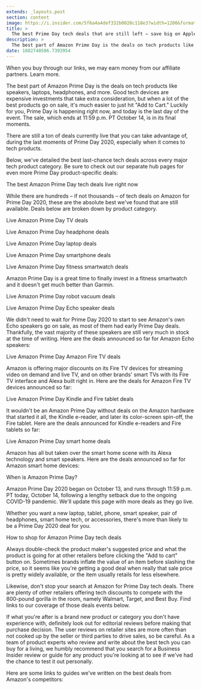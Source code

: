 ```yaml
--- 
extends: _layouts.post 
section: content 
image: https://i.insider.com/5f6a4a4def332b0028c118e3?width=1200&format=jpeg 
title: > 
  The best Prime Day tech deals that are still left — save big on Apple AirPods, Amazon devices, Samsung TVs, and more 
description: > 
  The best part of Amazon Prime Day is the deals on tech products like speakers, laptops, headphones, and more.Be sure to check out our separate hub pages for even more Prime Day product-specific deals:The best Amazon Prime Day tech deals live right nowWhile there are hundreds – if not thousands – of tech deals on Amazon for Prime Day 2020, these are the absolute best we've found that are still available.Live Amazon Prime Day TV dealsLive Amazon Prime Day headphone dealsLive Amazon Prime Day laptop dealsLive Amazon Prime Day smartphone dealsLive Amazon Prime Day fitness smartwatch dealsAmazon Prime Day is a great time to finally invest in a fitness smartwatch and it doesn't get much better than Garmin.Live Amazon Prime Day robot vacuum dealsLive Amazon Prime Day Echo speaker dealsWe didn't need to wait for Prime Day 2020 to start to see Amazon's own Echo speakers go on sale, as most of them had early Prime Day deals.Here are the deals announced so far for Amazon smart home devices:When is Amazon Prime Day? 
date: 1602740506.7393954 
--- 
```

When you buy through our links, we may earn money from our affiliate partners. Learn more.

The best part of Amazon Prime Day is the deals on tech products like speakers, laptops, headphones, and more. Good tech devices are expensive investments that take extra consideration, but when a lot of the best products go on sale, it's much easier to just hit "Add to Cart." Luckily for you, Prime Day is happening right now, and today is the last day of the event. The sale, which ends at 11:59 p.m. PT October 14, is in its final moments.

There are still a ton of deals currently live that you can take advantage of, during the last moments of Prime Day 2020, especially when it comes to tech products.

Below, we've detailed the best last-chance tech deals across every major tech product category. Be sure to check out our separate hub pages for even more Prime Day product-specific deals:

The best Amazon Prime Day tech deals live right now

While there are hundreds – if not thousands – of tech deals on Amazon for Prime Day 2020, these are the absolute best we've found that are still available. Deals below are broken down by product category.

Live Amazon Prime Day TV deals

Live Amazon Prime Day headphone deals

Live Amazon Prime Day laptop deals

Live Amazon Prime Day smartphone deals

Live Amazon Prime Day fitness smartwatch deals

Amazon Prime Day is a great time to finally invest in a fitness smartwatch and it doesn't get much better than Garmin.

Live Amazon Prime Day robot vacuum deals

Live Amazon Prime Day Echo speaker deals

We didn't need to wait for Prime Day 2020 to start to see Amazon's own Echo speakers go on sale, as most of them had early Prime Day deals. Thankfully, the vast majority of these speakers are still very much in stock at the time of writing. Here are the deals announced so far for Amazon Echo speakers:

Live Amazon Prime Day Amazon Fire TV deals

Amazon is offering major discounts on its Fire TV devices for streaming video on demand and live TV, and on other brands' smart TVs with its Fire TV interface and Alexa built right in. Here are the deals for Amazon Fire TV devices announced so far:

Live Amazon Prime Day Kindle and Fire tablet deals

It wouldn't be an Amazon Prime Day without deals on the Amazon hardware that started it all, the Kindle e-reader, and later its color-screen spin-off, the Fire tablet. Here are the deals announced for Kindle e-readers and Fire tablets so far:

Live Amazon Prime Day smart home deals

Amazon has all but taken over the smart home scene with its Alexa technology and smart speakers. Here are the deals announced so far for Amazon smart home devices:

When is Amazon Prime Day?

Amazon Prime Day 2020 began on October 13, and runs through 11:59 p.m. PT today, October 14, following a lengthy setback due to the ongoing COVID-19 pandemic. We'll update this page with more deals as they go live.

Whether you want a new laptop, tablet, phone, smart speaker, pair of headphones, smart home tech, or accessories, there's more than likely to be a Prime Day 2020 deal for you.

How to shop for Amazon Prime Day tech deals

Always double-check the product maker's suggested price and what the product is going for at other retailers before clicking the "Add to cart" button on. Sometimes brands inflate the value of an item before slashing the price, so it seems like you're getting a good deal when really that sale price is pretty widely available, or the item usually retails for less elsewhere.

Likewise, don't stop your search at Amazon for Prime Day tech deals. There are plenty of other retailers offering tech discounts to compete with the 800-pound gorilla in the room, namely Walmart, Target, and Best Buy. Find links to our coverage of those deals events below.

If what you're after is a brand new product or category you don't have experience with, definitely look out for editorial reviews before making that purchase decision. The user reviews on retailer sites are more often than not cooked up by the seller or third parties to drive sales, so be careful. As a team of product experts who review and write about the best tech you can buy for a living, we humbly recommend that you search for a Business Insider review or guide for any product you're looking at to see if we've had the chance to test it out personally.

Here are some links to guides we've written on the best deals from Amazon's competitors: